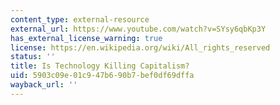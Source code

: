 ```yaml
---
content_type: external-resource
external_url: https://www.youtube.com/watch?v=SYsy6qbKp3Y
has_external_license_warning: true
license: https://en.wikipedia.org/wiki/All_rights_reserved
status: ''
title: Is Technology Killing Capitalism?
uid: 5903c09e-01c9-47b6-90b7-bef0df69dffa
wayback_url: ''
---
```

